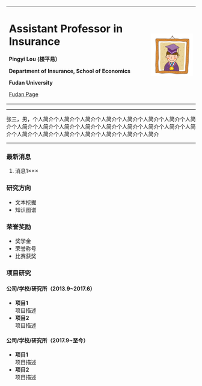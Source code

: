 <div>
<table border="0">
  <tr>
    <td width="75%">
      <h1>Assistant Professor in Insurance</h1>
      <p><b>Pingyi Lou (楼平易）</b></p>
      <p><b>Department of Insurance, School of Economics</b></p>
      <p><b>Fudan University</b></p>
      <p><a href="https://econ.fudan.edu.cn/sdpzw-con.jsp?urltype=news.NewsContentUrl&wbtreeid=1658&wbnewsid=14218">Fudan Page</a></p>
    </td>
    <td width="25%">
      <img src="/zhengjianzhao.jpg" width="100%">
    </td>
  </tr>
</table>
</div>

---

张三，男，个人简介个人简介个人简介个人简介个人简介个人简介个人简介个人简介个人简介个人简介个人简介个人简介个人简介个人简介个人简介个人简介个人简介个人简介个人简介个人简介个人简介个人简介个人简介个人简介

---

### 最新消息
1. 消息1×××

### 研究方向
- 文本挖掘
- 知识图谱

### 荣誉奖励
- 奖学金
- 荣誉称号
- 比赛获奖

### 项目研究
#### 公司/学校/研究所（2013.9~2017.6）
- **项目1**  
项目描述
- **项目2**  
项目描述

#### 公司/学校/研究所（2017.9~至今）
- **项目1**  
项目描述
- **项目2**  
项目描述
